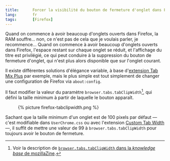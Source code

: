 ```yaml
---
title:      Forcer la visibilité du bouton de fermeture d'onglet dans Firefox
lang:       fr
tags:       [Firefox]
---
```


Quand on commence à avoir beaucoup d'onglets ouverts dans Firefox, la RAM souffre… non, ce n'est pas de cela que je voulais parler, je recommence… Quand on commence à avoir beaucoup d'onglets ouverts dans Firefox, l'espace restant sur chaque onglet se réduit, et l'affichage du titre est privilégié, ce qui peut conduire à la suppression du bouton de fermeture d'onglet, qui n'est plus alors disponible que sur l'onglet courant.

Il existe différentes solutions d'élégance variable, à base d'[extension Tab Mix Plus](https://addons.mozilla.org/fr/firefox/addon/tab-mix-plus/) par exemple, mais le plus simple est tout simplement de changer une configuration de Firefox via `about:config`.

Il faut modifier la valeur du paramètre `browser.tabs.tabClipWidth`[^1], qui défini la taille minimum à partir de laquelle le bouton apparaît.

<figure>
  {% picture firefox-tabclipwidth.png %}
</figure>

Sachant que la taille minimum d'un onglet est de 100 pixels par défaut — c'est modifiable dans `UserChrome.css` ou avec l'extension [Custom Tab Width](https://addons.mozilla.org/en-US/firefox/addon/custom-tab-width/) —, il suffit de mettre une valeur de 99 à `browser.tabs.tabClipWidth` pour toujours avoir le bouton de fermeture.

[^1]: Voir la description de [`browser.tabs.tabClipWidth` dans la *knowledge base* de mozillaZine](http://kb.mozillazine.org/Browser.tabs.tabClipWidth).
